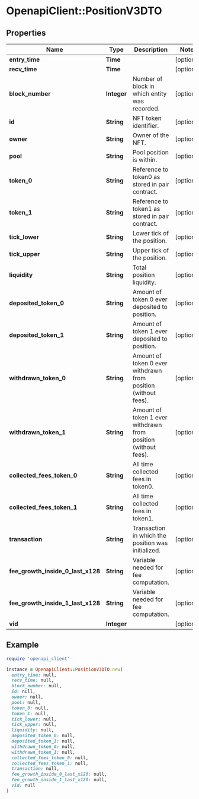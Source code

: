 # OpenapiClient::PositionV3DTO

## Properties

| Name | Type | Description | Notes |
| ---- | ---- | ----------- | ----- |
| **entry_time** | **Time** |  | [optional] |
| **recv_time** | **Time** |  | [optional] |
| **block_number** | **Integer** | Number of block in which entity was recorded. | [optional] |
| **id** | **String** | NFT token identifier. | [optional] |
| **owner** | **String** | Owner of the NFT. | [optional] |
| **pool** | **String** | Pool position is within. | [optional] |
| **token_0** | **String** | Reference to token0 as stored in pair contract. | [optional] |
| **token_1** | **String** | Reference to token1 as stored in pair contract. | [optional] |
| **tick_lower** | **String** | Lower tick of the position. | [optional] |
| **tick_upper** | **String** | Upper tick of the position. | [optional] |
| **liquidity** | **String** | Total position liquidity. | [optional] |
| **deposited_token_0** | **String** | Amount of token 0 ever deposited to position. | [optional] |
| **deposited_token_1** | **String** | Amount of token 1 ever deposited to position. | [optional] |
| **withdrawn_token_0** | **String** | Amount of token 0 ever withdrawn from position (without fees). | [optional] |
| **withdrawn_token_1** | **String** | Amount of token 1 ever withdrawn from position (without fees). | [optional] |
| **collected_fees_token_0** | **String** | All time collected fees in token0. | [optional] |
| **collected_fees_token_1** | **String** | All time collected fees in token1. | [optional] |
| **transaction** | **String** | Transaction in which the position was initialized. | [optional] |
| **fee_growth_inside_0_last_x128** | **String** | Variable needed for fee computation. | [optional] |
| **fee_growth_inside_1_last_x128** | **String** | Variable needed for fee computation. | [optional] |
| **vid** | **Integer** |  | [optional] |

## Example

```ruby
require 'openapi_client'

instance = OpenapiClient::PositionV3DTO.new(
  entry_time: null,
  recv_time: null,
  block_number: null,
  id: null,
  owner: null,
  pool: null,
  token_0: null,
  token_1: null,
  tick_lower: null,
  tick_upper: null,
  liquidity: null,
  deposited_token_0: null,
  deposited_token_1: null,
  withdrawn_token_0: null,
  withdrawn_token_1: null,
  collected_fees_token_0: null,
  collected_fees_token_1: null,
  transaction: null,
  fee_growth_inside_0_last_x128: null,
  fee_growth_inside_1_last_x128: null,
  vid: null
)
```

